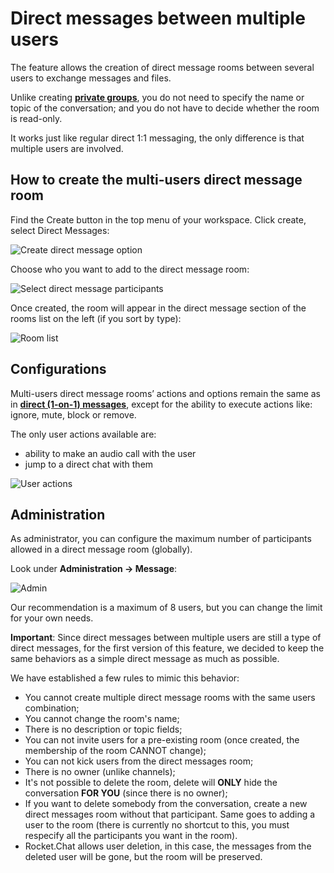 # Direct messages between multiple users

The feature allows the creation of direct message rooms between several users to exchange messages and files.

Unlike creating [**private groups**](../channels#private-channels), you do not need to specify the name or topic of the conversation; and you do not have to decide whether the room is read-only.

It works just like regular direct 1:1 messaging, the only difference is that multiple users are involved.

## How to create the multi-users direct message room

Find the Create button in the top menu of your workspace. Click create, select Direct Messages:

![Create direct message option](./create-direct-message-option.png)

Choose who you want to add to the direct message room:

![Select direct message participants](./select-users.png)

Once created, the room will appear in the direct message section of the rooms list on the left  (if you sort by type):

![Room list](./room-list.png)

## Configurations

Multi-users direct message rooms’ actions and options remain the same as in [**direct (1-on-1) messages**](../channels#direct-messages), except for the ability to execute actions like: ignore, mute, block or remove.

The only user actions available are:

- ability to make an audio call with the user
- jump to a direct chat with them

![User actions](./user-actions.png)

## Administration

As administrator, you can configure the maximum number of participants allowed in a direct message room (globally).

Look under __Administration -> Message__:

![Admin](./admin.png)

Our recommendation is a maximum of 8 users, but you can change the limit for your own needs.

**Important**:
Since direct messages between multiple users are still a type of direct messages, for the first version of this feature, we decided to keep the same behaviors as a simple direct message as much as possible.

We have established a few rules to mimic this behavior:

- You cannot create multiple direct message rooms with the same users combination;
- You cannot change the room's name;
- There is no description or topic fields;
- You can not invite users for a pre-existing room  (once created, the membership of the room CANNOT change);
- You can not kick users from the direct messages room;
- There is no owner (unlike channels);
- It's not possible to delete the room, delete will **ONLY** hide the conversation **FOR YOU** (since there is no owner);
- If you want to delete somebody from the conversation, create a new direct messages room without that participant. Same goes to adding a user to the room  (there is currently no shortcut to this, you must respecify all the participants you want in the room).
- Rocket.Chat allows user deletion, in this case, the messages from the deleted user will be gone, but the room will be preserved.


